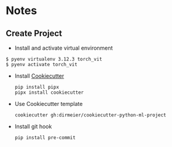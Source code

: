 # Notes

## Create Project
* Install and activate virtual environment

```
$ pyenv virtualenv 3.12.3 torch_vit
$ pyenv activate torch_vit
```

* Install [Cookiecutter](https://github.com/cookiecutter/cookiecutter)
  ```
  pip install pipx
  pipx install cookiecutter
  ```
* Use Cookiecutter template
  ```
  cookiecutter gh:dirmeier/cookiecutter-python-ml-project
  ```
* Install git hook
  ```
  pip install pre-commit
  ```